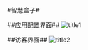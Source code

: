 #智慧盒子#
<br>


##应用配置界面##
![title1 ](http://f.cl.ly/items/0O1c1X2d1G1C0P1L1C3B/router.png)


##访客界面##
![title2](http://f.cl.ly/items/3o3H1n2b3y3Y1C0L2o2d/portal.png)